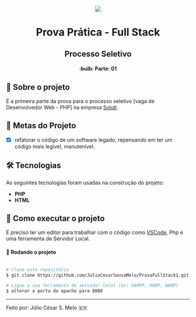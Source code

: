 <p align="center">
  <img src="https://user-images.githubusercontent.com/48533900/131188351-f98a7acb-cc94-47eb-a9fc-4d10c50bdbf2.png" />
</p>

<h1 align="center" font-weight:bold>
  Prova Prática - Full Stack
</h1>
<h2 align="center">
  Processo Seletivo 
</h2>
                           
<h4 align="center"> 
  :bulb: Parte: 01
</h4>

## :pencil: Sobre o projeto
É a primeira parte da prova para o processo seletivo [vaga de Desenvolvedor Web - PHP] na empresa [Soluti](https://www.soluti.com.br).
	 
## 🎯 Metas do Projeto
- [X] refatorar o código de um software legado, repensando em ter um código
mais legível, manutenível.

## 🛠 Tecnologias

As seguintes tecnologias foram usadas na construção do projeto:

- **PHP**
- **HTML**

## 🚀 Como executar o projeto

É preciso ter um editor para trabalhar com o código como [VSCode](https://code.visualstudio.com/), Php e uma ferramenta de Servidor Local.

#### 🧭 Rodando o projeto

```bash

# Clone este repositório
$ git clone https://github.com/JulioCesarSousaMelo/ProvaFullStack1.git

# Ligue a sua ferramenta de servidor local (ex: XAMPP, MAMP, WAMP)
$ alterar a porta do apache para 8080

```

---

Feito por: Júlio César S. Melo 🇧🇷
